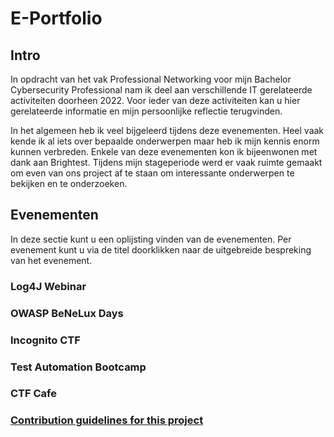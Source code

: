 # E-Portfolio
## Intro
In opdracht van het vak Professional Networking voor mijn Bachelor Cybersecurity Professional nam ik deel aan verschillende IT gerelateerde activiteiten doorheen 2022.
Voor ieder van deze activiteiten kan u hier gerelateerde informatie en mijn persoonlijke reflectie terugvinden. 

In het algemeen heb ik veel bijgeleerd tijdens deze evenementen. Heel vaak kende ik al iets over bepaalde onderwerpen maar heb ik mijn kennis enorm kunnen verbreden.
Enkele van deze evenementen kon ik bijeenwonen met dank aan Brightest. Tijdens mijn stageperiode werd er vaak ruimte gemaakt om even van ons project af te staan om interessante onderwerpen te bekijken en te onderzoeken. 

## Evenementen
In deze sectie kunt u een oplijsting vinden van de evenementen. Per evenement kunt u via de titel doorklikken naar de uitgebreide bespreking van het evenement.
### Log4J Webinar
### OWASP BeNeLux Days
### Incognito CTF
### Test Automation Bootcamp
### CTF Cafe
### [Contribution guidelines for this project](test.md)
